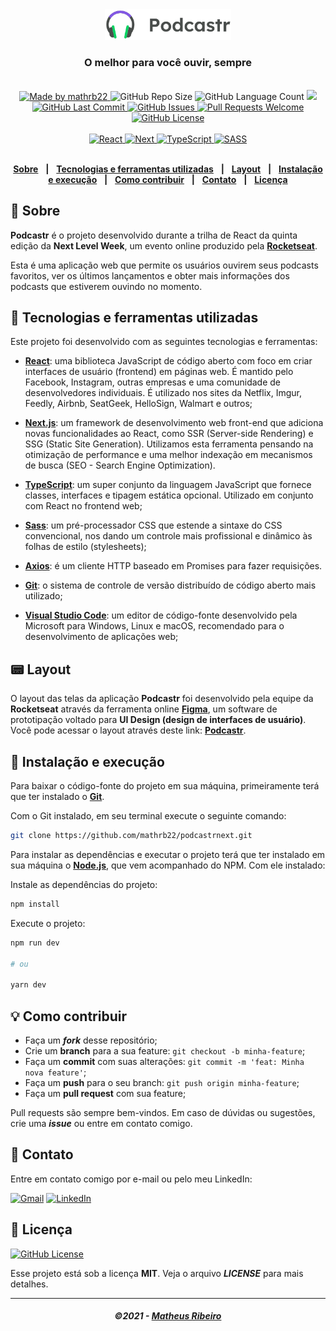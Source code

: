 <div align="center">
   <img alt="podcastr" src=".github/podcastr.svg" width="40%"/>
   <h3>O melhor para você ouvir, sempre</h3>
</div>
<br/>
<div align="center">
   <a href="https://github.com/mathrb22">
      <img alt="Made by mathrb22" src="https://img.shields.io/badge/made%20by-mathrb22-yellow">
   </a>

   <img alt="GitHub Repo Size" src="https://img.shields.io/github/repo-size/mathrb22/podcastrnext">

   <img alt="GitHub Language Count" src="https://img.shields.io/github/languages/count/mathrb22/podcastrnext">

   <a aria-label="React Version" href="https://github.com/facebook/react/blob/master/CHANGELOG.md#1702-march-22-2021">
      <img src="https://img.shields.io/badge/react-17.0.2-informational?logo=react"></img>
   </a>

   <a href="https://github.com/mathrb22/podcastrnext/commits/main">
      <img alt="GitHub Last Commit" src="https://img.shields.io/github/last-commit/mathrb22/podcastrnext">
   </a>

   <a href="https://github.com/mathrb22/podcastrnext/issues">
      <img alt="GitHub Issues" src="https://img.shields.io/github/issues/mathrb22/podcastrnext">
   </a>

   <a href="https://github.com/mathrb22/podcastrnext/pulls">
      <img alt="Pull Requests Welcome" src="https://img.shields.io/badge/PRs-welcome-brightgreen.svg?style=flat-square">
   </a>

   <a href="https://github.com/mathrb22/podcastrnext/blob/main/LICENSE.md">
      <img alt="GitHub License" src="https://img.shields.io/github/license/mathrb22/podcastrnext">
   </a>
   </br>
   </br>
   <a href="#-tecnologias-utilizadas">
      <img alt="React" src="https://img.shields.io/badge/react%20-%2320232a.svg?&style=for-the-badge&logo=react&logoColor=%2361DAFB">
      <img alt="Next" src="https://img.shields.io/badge/next%20js%20-%23000000.svg?&style=for-the-badge&logo=next.js&logoColor=white">
      <img alt="TypeScript" src="https://img.shields.io/badge/typescript%20-%23007ACC.svg?&style=for-the-badge&logo=typescript&logoColor=white">
      <img alt="SASS" src="https://img.shields.io/badge/SASS%20-hotpink.svg?&style=for-the-badge&logo=SASS&logoColor=white"/>
   </a>
</div>

</br>
<div align="center">

[**Sobre**](#-sobre) &nbsp;&nbsp;**|**&nbsp;&nbsp;
[**Tecnologias e ferramentas utilizadas**](#-tecnologias-e-ferramentas-utilizadas) &nbsp;&nbsp;**|**&nbsp;&nbsp;
[**Layout**](#-layout) &nbsp;&nbsp;**|**&nbsp;&nbsp;
[**Instalação e execução**](#-instalação-e-execução) &nbsp;&nbsp;**|**&nbsp;&nbsp;
[**Como contribuir**](#-como-contribuir) &nbsp;&nbsp;**|**&nbsp;&nbsp;
[**Contato**](#-contato) &nbsp;&nbsp;**|**&nbsp;&nbsp;
[**Licença**](#-licença)

</div>

## 📃 Sobre

**Podcastr** é o projeto desenvolvido durante a trilha de React da quinta edição da **Next Level Week**, um evento online produzido pela [**Rocketseat**](https://github.com/Rocketseat).

Esta é uma aplicação web que permite os usuários ouvirem seus podcasts favoritos, ver os últimos lançamentos e obter mais informações dos podcasts que estiverem ouvindo no momento.

## 🚀 Tecnologias e ferramentas utilizadas

Este projeto foi desenvolvido com as seguintes tecnologias e ferramentas:

- [**React**](https://reactjs.org/): uma biblioteca JavaScript de código aberto com foco em criar interfaces de usuário (frontend) em páginas web. É mantido pelo Facebook, Instagram, outras empresas e uma comunidade de desenvolvedores individuais. É utilizado nos sites da Netflix, Imgur, Feedly, Airbnb, SeatGeek, HelloSign, Walmart e outros;

- [**Next.js**](https://nextjs.org/): um framework de desenvolvimento web front-end que adiciona novas funcionalidades ao React, como SSR (Server-side Rendering) e SSG (Static Site Generation). Utilizamos esta ferramenta pensando na otimização de performance e uma melhor indexação em mecanismos de busca (SEO - Search Engine Optimization).

- [**TypeScript**](https://www.typescriptlang.org/): um super conjunto da linguagem JavaScript que fornece classes, interfaces e tipagem estática opcional. Utilizado em conjunto com React no frontend web;

- [**Sass**](https://sass-lang.com/): um pré-processador CSS que estende a sintaxe do CSS convencional, nos dando um controle mais profissional e dinâmico às folhas de estilo (stylesheets);

- [**Axios**](npmjs.com/package/axios): é um cliente HTTP baseado em Promises para fazer requisições.

- [**Git**](https://git-scm.com/downloads): o sistema de controle de versão distribuído de código aberto mais utilizado;

- [**Visual Studio Code**](https://code.visualstudio.com/): um editor de código-fonte desenvolvido pela Microsoft para Windows, Linux e macOS, recomendado para o desenvolvimento de aplicações web;

## 📟 Layout

O layout das telas da aplicação **Podcastr** foi desenvolvido pela equipe da **Rocketseat** através da ferramenta online [**Figma**](https://www.figma.com), um software de prototipação voltado para **UI Design (design de interfaces de usuário)**.
Você pode acessar o layout através deste link: [**Podcastr**](https://www.figma.com/file/UwFEntsHpHYJlHNQAQr4gA/Podcastr/duplicate).

## 🔧 Instalação e execução

Para baixar o código-fonte do projeto em sua máquina, primeiramente terá que ter instalado o [**Git**](https://git-scm.com/).

Com o Git instalado, em seu terminal execute o seguinte comando:

```bash
git clone https://github.com/mathrb22/podcastrnext.git
```

Para instalar as dependências e executar o projeto terá que ter instalado em sua máquina o [**Node.js**](https://nodejs.org/en/), que vem acompanhado do NPM. Com ele instalado:

Instale as dependências do projeto:

```bash
npm install
```

Execute o projeto:

```bash
npm run dev

# ou

yarn dev

```

## 💡 Como contribuir

- Faça um **_fork_** desse repositório;
- Crie um **branch** para a sua feature: `git checkout -b minha-feature`;
- Faça um **commit** com suas alterações: `git commit -m 'feat: Minha nova feature'`;
- Faça um **push** para o seu branch: `git push origin minha-feature`;
- Faça um **pull request** com sua feature;

Pull requests são sempre bem-vindos. Em caso de dúvidas ou sugestões, crie uma _**issue**_ ou entre em contato comigo.

## 📲 Contato

Entre em contato comigo por e-mail ou pelo meu LinkedIn:

<a href="mailto:math.ribeiro.dev@gmail.com"><img src="https://img.shields.io/badge/Gmail-D14836?style=for-the-badge&logo=gmail&logoColor=white" alt="Gmail"/></a>
<a href="https://www.linkedin.com/in/matheus-ribeiro-dev/"><img src="https://img.shields.io/badge/linkedin%20-%230077B5.svg?&style=for-the-badge&logo=linkedin&logoColor=white" alt="LinkedIn"/></a>

## 📝 Licença

<a href="https://github.com/mathrb22/podcastrnext/blob/main/LICENSE.md">
    <img alt="GitHub License" src="https://img.shields.io/github/license/mathrb22/podcastrnext">
</a>

Esse projeto está sob a licença **MIT**. Veja o arquivo _**LICENSE**_ para mais detalhes.

---

<h5 align="center">
  &copy;2021 - <a href="https://github.com/mathrb22/">Matheus Ribeiro</a>
</h5>
